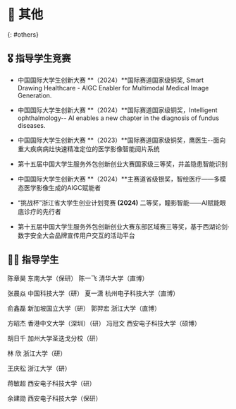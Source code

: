 # 📍 其他
{: #others}
## 🎖️ 指导学生竞赛



-  中国国际大学生创新大赛 **（2024）**国际赛道国家级铜奖,  Smart Drawing Healthcare - AIGC Enabler for Multimodal Medical Image Generation.

-   中国国际大学生创新大赛 **（2024）**国际赛道国家级铜奖，Intelligent ophthalmology-- AI enables a new chapter in the diagnosis of fundus diseases.

-   中国国际大学生创新大赛 **（2023）**国际赛道国家级铜奖，鹰医生--面向重大疾病病灶快速精准定位的医学影像智能阅片系统

-   第十五届中国大学生服务外包创新创业大赛国家级三等奖，井盖隐患智能识别

-   中国国际大学生创新大赛 **（2024）**主赛道省级银奖，智绘医疗——多模态医学影像生成的AIGC赋能者

-   “挑战杯”浙江省大学生创业计划竞赛 **(2024)** 二等奖，瞳影智能——AI赋能眼底诊疗的先行者

-   第十五届中国大学生服务外包创新创业大赛东部区域赛三等奖，基于西湖论剑·数字安全大会品牌宣传用户交互的活动平台

## 👨‍🎓 指导学生

陈章昊  东南大学（保研）           陈一飞  清华大学（直博）

张晨焱  中国科技大学（研）          夏一潇  杭州电子科技大学（直博）

俞鑫磊  新加坡国立大学（研）        郭羿宏  浙江大学（直博）

方昭杰  香港中文大学（深圳）（研）    冯冠文  西安电子科技大学（硕博）

胡日千  加州大学圣迭戈分校（研）

林 欣  浙江大学（研）

王庆松  浙江大学（研）

蒋敏超  西安电子科技大学（研）

余建勋  西安电子科技大学（保研）